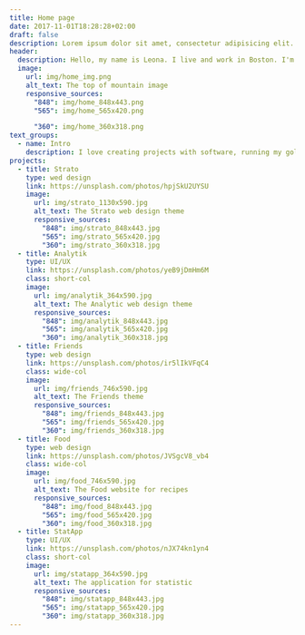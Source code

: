 ```yaml
---
title: Home page
date: 2017-11-01T18:28:28+02:00
draft: false
description: Lorem ipsum dolor sit amet, consectetur adipisicing elit. Dolor cumque magnam aliquid, explicabo amet quasi eveniet reprehenderit dolorum exercitationem maiores provident ex error, tenetur.
header:
  description: Hello, my name is Leona. I live and work in Boston. I'm excited about <span class="blue-text">tech, mental health, and entrepreneurship</span>.
  image:
    url: img/home_img.png
    alt_text: The top of mountain image
    responsive_sources:
      "848": img/home_848x443.png
      "565": img/home_565x420.png

      "360": img/home_360x318.png
text_groups:
  - name: Intro
    description: I love creating projects with software, running my golden retriever, and learning new things. Living an exciting, loving life propels me to challenge myself with writing software, hitting the next PR in the gym, or publishing a great poem.
projects:
  - title: Strato
    type: wed design
    link: https://unsplash.com/photos/hpjSkU2UYSU
    image:
      url: img/strato_1130x590.jpg
      alt_text: The Strato web design theme
      responsive_sources:
        "848": img/strato_848x443.jpg
        "565": img/strato_565x420.jpg
        "360": img/strato_360x318.jpg
  - title: Analytik
    type: UI/UX
    link: https://unsplash.com/photos/yeB9jDmHm6M
    class: short-col
    image:
      url: img/analytik_364x590.jpg
      alt_text: The Analytic web design theme
      responsive_sources:
        "848": img/analytik_848x443.jpg
        "565": img/analytik_565x420.jpg
        "360": img/analytik_360x318.jpg
  - title: Friends
    type: web design
    link: https://unsplash.com/photos/ir5lIkVFqC4
    class: wide-col
    image:
      url: img/friends_746x590.jpg
      alt_text: The Friends theme
      responsive_sources:
        "848": img/friends_848x443.jpg
        "565": img/friends_565x420.jpg
        "360": img/friends_360x318.jpg
  - title: Food
    type: web design
    link: https://unsplash.com/photos/JVSgcV8_vb4
    class: wide-col
    image:
      url: img/food_746x590.jpg
      alt_text: The Food website for recipes
      responsive_sources:
        "848": img/food_848x443.jpg
        "565": img/food_565x420.jpg
        "360": img/food_360x318.jpg
  - title: StatApp
    type: UI/UX
    link: https://unsplash.com/photos/nJX74kn1yn4
    class: short-col
    image:
      url: img/statapp_364x590.jpg
      alt_text: The application for statistic
      responsive_sources:
        "848": img/statapp_848x443.jpg
        "565": img/statapp_565x420.jpg
        "360": img/statapp_360x318.jpg
---
```

